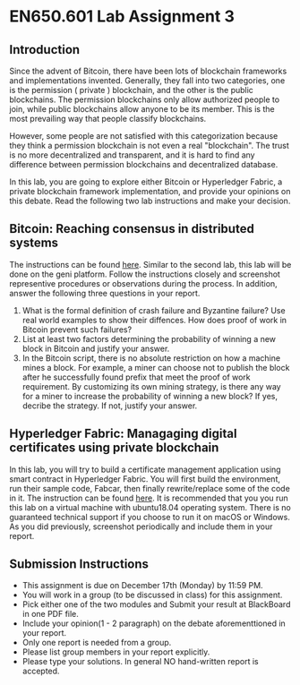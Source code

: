 # EN650.601 Lab Assignment 3

## Introduction
Since the advent of Bitcoin, there have been lots of blockchain frameworks and implementations invented. Generally, they fall into two categories, one is the permission ( private ) blockchain, and the other is the public blockchains. The permission blockchains only allow authorized people to join, while public blockchains allow anyone to be its member. This is the most prevailing way that people classify blockchains. 

However, some people are not satisfied with this categorization because they think a permission blockchain is not even a real "blockchain". The trust is no more decentralized and transparent, and it is hard to find any difference between permission blockchains and decentralized database. 

In this lab, you are going to explore either Bitcoin or Hyperledger Fabric, a private blockchain framework implementation, and provide your opinions on this debate. Read the following two lab instructions and make your decision.

## Bitcoin: Reaching consensus in distributed systems

The instructions can be found [here](https://witestlab.poly.edu/blog/get-rich-on-fake-bitcoins/). Similar to the second lab, this lab will be done on the geni platform. Follow the instructions closely and screenshot representive procedures or observations during the process. In addition, answer the following three questions in your report.  

1. What is the formal definition of crash failure and Byzantine failure? Use real world examples to show their diffences. How does proof of work in Bitcoin prevent such failures?
2. List at least two factors determining the probability of winning a new block in Bitcoin and justify your answer. 
3. In the Bitcoin script, there is no absolute restriction on how a machine mines a block. For example, a miner can choose not to publish the block after he successfully found prefix that meet the proof of work requirement. By customizing its own mining strategy, is there any way for a miner to increase the probability of winning a new block? If yes, decribe the strategy. If not, justify your answer.

## Hyperledger Fabric: Managaging digital certificates using private blockchain 

In this lab, you will try to build a certificate management application using smart contract in Hyperledger Fabric. You will first build the environment, run their sample code, Fabcar, then finally rewrite/replace some of the code in it. The instruction can be found [here](module2). It is recommended that you you run this lab on a virtual machine with ubuntu18.04 operating system. There is no guaranteed technical support if you choose to run it on macOS or Windows. As you did previously, screenshot periodically and include them in your report.

## Submission Instructions
- This assignment is due on December 17th (Monday) by 11:59 PM. 
- You will work in a group (to be discussed in class) for this assignment.
- Pick either one of the two modules and Submit your result at BlackBoard in one PDF file.
- Include your opinion(1 - 2 paragraph) on the debate aforementtioned in your report.
- Only one report is needed from a group. 
- Please list group members in your report explicitly. 
- Please type your solutions. In general NO hand-written report is accepted.

